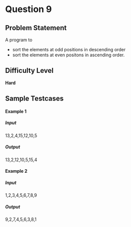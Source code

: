 
# Question 9

## Problem Statement

A program to 

- sort the elements at odd positions in descending order
- sort the elements at even positons in ascending order.

## Difficulty Level 

<b>Hard</b>

## Sample Testcases

#### Example 1

##### Input

13,2,4,15,12,10,5

##### Output

13,2,12,10,5,15,4

#### Example 2

##### Input

1,2,3,4,5,6,7,8,9

##### Output

9,2,7,4,5,6,3,8,1 

